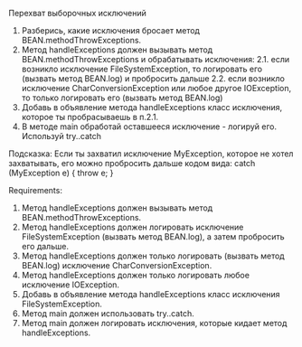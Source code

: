 Перехват выборочных исключений
1. Разберись, какие исключения бросает метод BEAN.methodThrowExceptions.
2. Метод handleExceptions должен вызывать метод BEAN.methodThrowExceptions и обрабатывать исключения:
2.1. если возникло исключение FileSystemException, то логировать его (вызвать метод BEAN.log) и пробросить дальше
2.2. если возникло исключение CharConversionException или любое другое IOException, то только логировать его (вызвать метод BEAN.log)
3. Добавь в объявление метода handleExceptions класс исключения, которое ты пробрасываешь в п.2.1.
4. В методе main обработай оставшееся исключение - логируй его. Используй try..catch

Подсказка:
Если ты захватил исключение MyException, которое не хотел захватывать, его можно пробросить дальше кодом вида:
catch (MyException e) {
 throw e;
}


Requirements:
1. Метод handleExceptions должен вызывать метод BEAN.methodThrowExceptions.
2. Метод handleExceptions должен логировать исключение FileSystemException (вызвать метод BEAN.log), а затем пробросить его дальше.
3. Метод handleExceptions должен только логировать (вызвать метод BEAN.log) исключение CharConversionException.
4. Метод handleExceptions должен только логировать любое исключение IOException.
5. Добавь в объявление метода handleExceptions класс исключения FileSystemException.
6. Метод main должен использовать try..catch.
7. Метод main должен логировать исключения, которые кидает метод handleExceptions.
